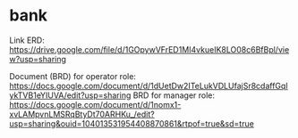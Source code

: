 # bank
Link ERD: https://drive.google.com/file/d/1GOpywVFrED1MI4vkueIK8LO08c6BfBpl/view?usp=sharing 

Document (BRD) for operator role: https://docs.google.com/document/d/1dUetDw2ITeLukVDLUfajSr8cdaffGqIykTVB1eYIUVA/edit?usp=sharing
BRD for manager role: https://docs.google.com/document/d/1nomx1-xvLAMpvnLMSRqBtyDt70ARHKu_/edit?usp=sharing&ouid=104013531954408870861&rtpof=true&sd=true 
